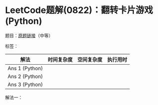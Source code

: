 # LeetCode题解(0822)：翻转卡片游戏(Python)

题目：[原题链接](https://leetcode-cn.com/problems/card-flipping-game/)（中等）

标签：

| 解法           | 时间复杂度 | 空间复杂度 | 执行用时 |
| -------------- | ---------- | ---------- | -------- |
| Ans 1 (Python) |            |            |          |
| Ans 2 (Python) |            |            |          |
| Ans 3 (Python) |            |            |          |

解法一：

